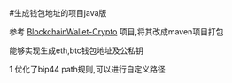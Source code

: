 #生成钱包地址的项目java版

参考 [BlockchainWallet-Crypto](https://github.com/QuincySx/BlockchainWallet-Crypto.git) 项目,将其改成maven项目打包

能够实现生成eth,btc钱包地址及公私钥

1 优化了bip44 path规则,可以进行自定义路径





